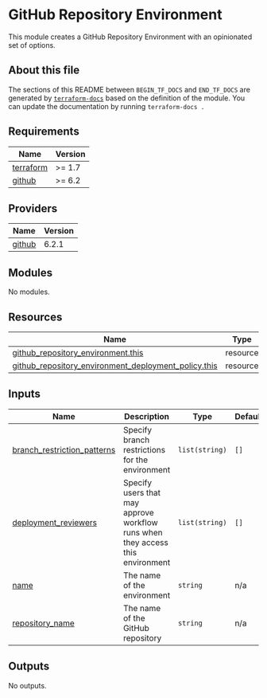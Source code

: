 # GitHub Repository Environment

This module creates a GitHub Repository Environment with an opinionated set of options.

## About this file

The sections of this README between `BEGIN_TF_DOCS` and `END_TF_DOCS` are generated by [`terraform-docs`](https://terraform-docs.io/) based on the definition of the module. You can update the documentation by running `terraform-docs .`

<!-- BEGIN_TF_DOCS -->
## Requirements

| Name | Version |
|------|---------|
| <a name="requirement_terraform"></a> [terraform](#requirement\_terraform) | >= 1.7 |
| <a name="requirement_github"></a> [github](#requirement\_github) | >= 6.2 |

## Providers

| Name | Version |
|------|---------|
| <a name="provider_github"></a> [github](#provider\_github) | 6.2.1 |

## Modules

No modules.

## Resources

| Name | Type |
|------|------|
| [github_repository_environment.this](https://registry.terraform.io/providers/integrations/github/latest/docs/resources/repository_environment) | resource |
| [github_repository_environment_deployment_policy.this](https://registry.terraform.io/providers/integrations/github/latest/docs/resources/repository_environment_deployment_policy) | resource |

## Inputs

| Name | Description | Type | Default | Required |
|------|-------------|------|---------|:--------:|
| <a name="input_branch_restriction_patterns"></a> [branch\_restriction\_patterns](#input\_branch\_restriction\_patterns) | Specify branch restrictions for the environment | `list(string)` | `[]` | no |
| <a name="input_deployment_reviewers"></a> [deployment\_reviewers](#input\_deployment\_reviewers) | Specify users that may approve workflow runs when they access this environment | `list(string)` | `[]` | no |
| <a name="input_name"></a> [name](#input\_name) | The name of the environment | `string` | n/a | yes |
| <a name="input_repository_name"></a> [repository\_name](#input\_repository\_name) | The name of the GitHub repository | `string` | n/a | yes |

## Outputs

No outputs.
<!-- END_TF_DOCS -->
